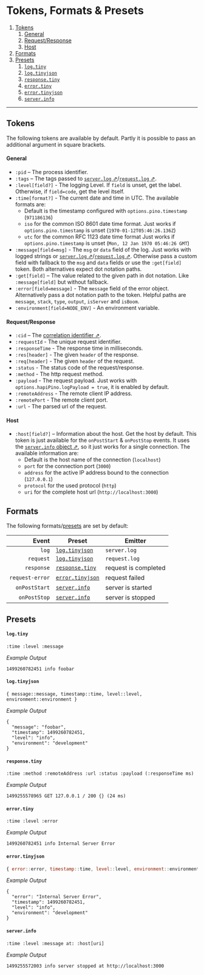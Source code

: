 # Tokens, Formats & Presets

<!-- TOC -->

1. [Tokens](#tokens)
    1. [General](#general)
    2. [Request/Response](#requestresponse)
    3. [Host](#host)
2. [Formats](#formats)
3. [Presets](#presets)
    1. [`log.tiny`](#logtiny)
    2. [`log.tinyjson`](#logtinyjson)
    3. [`response.tiny`](#responsetiny)
    4. [`error.tiny`](#errortiny)
    5. [`error.tinyjson`](#errortinyjson)
    6. [`server.info`](#serverinfo)

<!-- /TOC -->

---

## Tokens
The following tokens are available by default. Partly it is possible to pass an additional argument in square brackets.

#### General
- `:pid` – The process identifier.
- `:tags` – The tags passed to [`server.log` ⇗](https://hapijs.com/api#serverlogtags-data-timestamp)/[`request.log` ⇗](https://hapijs.com/api#requestlogtags-data-timestamp).
- `:level[field?]` - The logging Level. If `field` is unset, get the label. Otherwise, if `field=code`, get the level itself.
- `:time[format?]` - The current date and time in UTC. The available formats are:<br>
  - Default is the timestamp configured with `options.pino.timestamp` (`971186136`)
  - `iso` for the common ISO 8601 date time format. Just works if `options.pino.timestamp` is unset (`1970-01-12T05:46:26.136Z`)
  - `utc` for the common RFC 1123 date time format Just works if `options.pino.timestamp` is unset (`Mon, 12 Jan 1970 05:46:26 GMT`)
- `:message[field=msg]` - The `msg` or `data` field of the log. Just works with logged strings or [`server.log` ⇗](https://hapijs.com/api#serverlogtags-data-timestamp)/[`request.log` ⇗](https://hapijs.com/api#requestlogtags-data-timestamp). Otherwise pass a custom field with fallback to the `msg` and `data` fields or use the `:get[field]` token. Both alternatives expect dot notation paths.
- `:get[field]` – The value related to the given path in dot notation. Like `:message[field]` but without fallback.
- `:error[field=message]` - The `message` field of the error object. Alternatively pass a dot notation path to the token. Helpful paths are `message`, `stack`, `type`, `output`, `isServer` and `isBoom`.
- `:environment[field=NODE_ENV]` - An environment variable.

#### Request/Response
- `:cid` – The [correlation identifier ⇗](https://github.com/toboid/correlation-id).
- `:requestId` - The unique request identifier.
- `:responseTime` - The response time in milliseconds.
- `:res[header]` - The given `header` of the response.
- `:req[header]` - The given `header` of the request.
- `:status` - The status code of the request/response.
- `:method` - The http request method.
- `:payload` - The request payload. Just works with `options.hapiPino.logPayload = true`, it is enabled by default.
- `:remoteAddress` - The remote client IP address.
- `:remotePort` - The remote client port.
- `:url` - The parsed url of the request.

#### Host
- `:host[field?]` – Information about the host. Get the host by default. This token is just available for the `onPostStart` & `onPostStop` events. It uses the [`server.info` object ⇗](https://hapijs.com/api#serverinfo), so it just works for a single connection. The available information are:<br>
  - Default is the host name of the connection (`localhost`)
  - `port` for the connection port (`3000`)
  - `address` for the active IP address bound to the connection (`127.0.0.1`)
  - `protocol` for the used protocol (`http`)
  - `uri` for the complete host url (`http://localhost:3000`)

## Formats
The following formats/[presets](#presets) are set by default:

| Event           | Preset                                       | Emitter              |
|----------------:|----------------------------------------------|----------------------|
| `log`           | [`log.tinyjson`](presets.md#logtinyjson)     | `server.log`         |
| `request`       | [`log.tinyjson`](presets.md#logtinyjson)     | `request.log`        |
| `response`      | [`response.tiny`](presets.md#responsetiny)   | request is completed |
| `request-error` | [`error.tinyjson`](presets.md#errortinyjson) | request failed       |
| `onPostStart`   | [`server.info`](presets.md#serverinfo)       | server is started    |
| `onPostStop`    | [`server.info`](presets.md#serverinfo)       | server is stopped    |

## Presets
#### `log.tiny`
```
:time :level :message
```

*Example Output*
```
1499260782451 info foobar
```

#### `log.tinyjson`
```
{ message::message, timestamp::time, level::level, environment::environment }
```

*Example Output*
```
{
  "message": "foobar",
  "timestamp": 1499260782451,
  "level": "info",
  "environment": "development"
}
```

#### `response.tiny`
```
:time :method :remoteAddress :url :status :payload (:responseTime ms)
```

*Example Output*
```
1499255578965 GET 127.0.0.1 / 200 {} (24 ms)
```

#### `error.tiny`
```
:time :level :error
```

*Example Output*
```
1499260782451 info Internal Server Error
```

#### `error.tinyjson`
``` js
{ error::error, timestamp::time, level::level, environment::environment }
```

*Example Output*
```
{
  "error": "Internal Server Error",
  "timestamp": 1499260782451,
  "level": "info",
  "environment": "development"
}
```

#### `server.info`
```
:time :level :message at: :host[uri]
```

*Example Output*
```
1499255572003 info server stopped at http://localhost:3000
```
